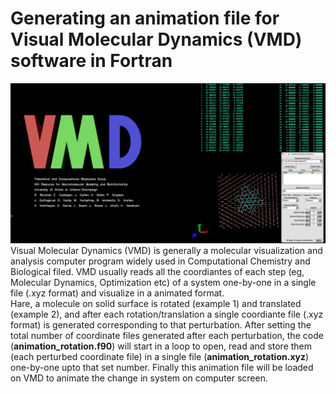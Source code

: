 # Generating an animation file for Visual Molecular Dynamics (VMD) software in Fortran
![image alt](https://github.com/atomicadi/Animate-a-rotating-molecule-on-solid-surface_in-Fortran/blob/77e654e17ab198b5ca6d11fa38d2ae6e7e3bff33/Untitled.001.png)
Visual Molecular Dynamics (VMD) is generally a molecular visualization and analysis computer program widely used in Computational Chemistry and Biological filed. VMD usually reads all the coordiantes of each step (eg, Molecular Dynamics, Optimization etc) of a system one-by-one in a single file (.xyz format) and visualize in a animated format.\
Hare, a molecule on solid surface is rotated (example 1) and translated (example 2), and after each rotation/translation a single coordiante file (.xyz format) is generated corresponding to that perturbation. After setting the total number of coordinate files generated after each perturbation, the code (**animation_rotation.f90**) will start in a loop to open, read and store them (each perturbed coordinate file) in a single file (**animation_rotation.xyz**) one-by-one upto that set number. Finally this animation file will be loaded on VMD to animate the change in system on computer screen.

